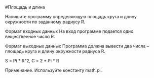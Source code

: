 #Площадь и длина

Напишите программу определяющую площадь круга и длину окружности по заданному радиусу R.

Формат входных данных
На вход программе подается одно вещественное число R.

Формат выходных данных
Программа должна вывести два числа – площадь круга и длину окружности радиуса R.

S = Pi * R^2, C = 2 * Pi * R

Примечание. Используйте константу math.pi. 